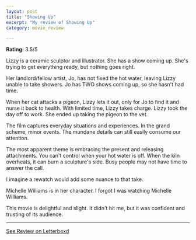 ```yaml
---
layout: post
title: "Showing Up"
excerpt: "My review of Showing Up"
category: movie_review

---
```


**Rating:** 3.5/5

Lizzy is a ceramic sculptor and illustrator. She has a show coming up. She's trying to get everything ready, but nothing goes right.

Her landlord/fellow artist, Jo, has not fixed the hot water, leaving Lizzy unable to take showers. Jo has TWO shows coming up, so she hasn't had time.

When her cat attacks a pigeon, Lizzy lets it out, only for Jo to find it and nurse it back to health. With limited time, Lizzy takes charge. Lizzy took the day off to work. She ended up taking the pigeon to the vet.

The film captures everyday situations and experiences. In the grand scheme, minor events. The mundane details can still easily consume our attention.

The most apparent theme is embracing the present and releasing attachments. You can't control when your hot water is off. When the kiln overheats, it can burn a sculpture's side. Busy people may not have time to answer the call.

I imagine a rewatch would add some nuance to that take.

Michelle Williams is in her character. I forgot I was watching Michelle Williams.

This movie is delightful and slight. It didn't hit me, but it was confident and trusting of its audience.

<hr>

[See Review on Letterboxd](https://boxd.it/5myNCT)
